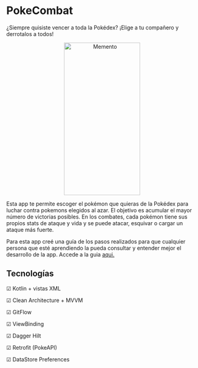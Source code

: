 # PokeCombat

¿Siempre quisiste vencer a toda la Pokédex? ¡Elige a tu compañero y derrotalos a todos!
<p align="center">
  <img src="https://github.com/jdccMobile/PokeCombat/blob/master/images/pokecombat.gif" width="200" height="400" alt="Memento"></a>
</p>

Esta app te permite escoger el pokémon que quieras de la Pokédex para luchar contra pokemons elegidos al azar. 
El objetivo es acumular el mayor número de victorias posibles. En los combates, cada pokémon tiene sus propios stats de ataque y vida y
se puede atacar, esquivar o cargar un ataque más fuerte.

Para esta app creé una guía de los pasos realizados para que cualquier persona que esté aprendiendo la pueda consultar y entender mejor el desarrollo de la app.
Accede a la guia [aqui.](https://github.com/jdccMobile/PokeCombat/blob/master/PokeCombat.pdf)

## Tecnologías
<p>☑ Kotlin + vistas XML</p>
<p>☑ Clean Architecture + MVVM</p>
<p>☑ GitFlow</p>
<p>☑ ViewBinding</p>
<p>☑ Dagger Hilt</p>
<p>☑ Retrofit (PokeAPI)</p>
<p>☑ DataStore Preferences</p>
